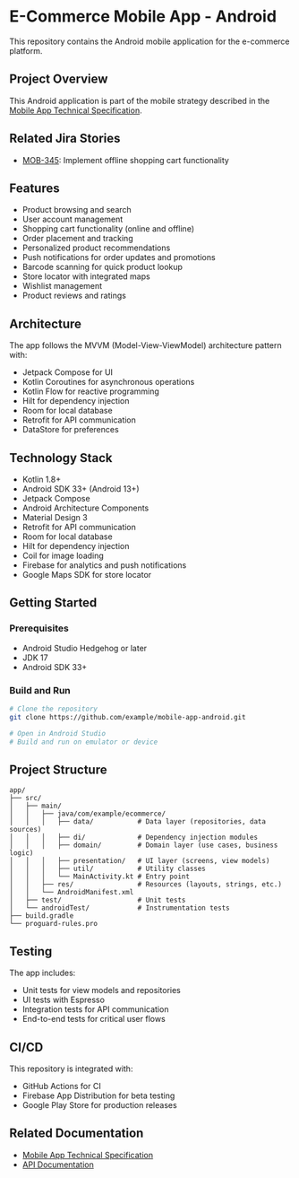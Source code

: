 # E-Commerce Mobile App - Android

This repository contains the Android mobile application for the e-commerce platform.

## Project Overview

This Android application is part of the mobile strategy described in the [Mobile App Technical Specification](../confluence_samples/03_mobile_app_technical_spec.html).

## Related Jira Stories
- [MOB-345](../jira_stories/MOB-345.json): Implement offline shopping cart functionality

## Features

- Product browsing and search
- User account management
- Shopping cart functionality (online and offline)
- Order placement and tracking
- Personalized product recommendations
- Push notifications for order updates and promotions
- Barcode scanning for quick product lookup
- Store locator with integrated maps
- Wishlist management
- Product reviews and ratings

## Architecture

The app follows the MVVM (Model-View-ViewModel) architecture pattern with:
- Jetpack Compose for UI
- Kotlin Coroutines for asynchronous operations
- Kotlin Flow for reactive programming
- Hilt for dependency injection
- Room for local database
- Retrofit for API communication
- DataStore for preferences

## Technology Stack

- Kotlin 1.8+
- Android SDK 33+ (Android 13+)
- Jetpack Compose
- Android Architecture Components
- Material Design 3
- Retrofit for API communication
- Room for local database
- Hilt for dependency injection
- Coil for image loading
- Firebase for analytics and push notifications
- Google Maps SDK for store locator

## Getting Started

### Prerequisites
- Android Studio Hedgehog or later
- JDK 17
- Android SDK 33+

### Build and Run
```bash
# Clone the repository
git clone https://github.com/example/mobile-app-android.git

# Open in Android Studio
# Build and run on emulator or device
```

## Project Structure

```
app/
├── src/
│   ├── main/
│   │   ├── java/com/example/ecommerce/
│   │   │   ├── data/           # Data layer (repositories, data sources)
│   │   │   ├── di/             # Dependency injection modules
│   │   │   ├── domain/         # Domain layer (use cases, business logic)
│   │   │   ├── presentation/   # UI layer (screens, view models)
│   │   │   ├── util/           # Utility classes
│   │   │   └── MainActivity.kt # Entry point
│   │   ├── res/                # Resources (layouts, strings, etc.)
│   │   └── AndroidManifest.xml
│   ├── test/                   # Unit tests
│   └── androidTest/            # Instrumentation tests
├── build.gradle
└── proguard-rules.pro
```

## Testing

The app includes:
- Unit tests for view models and repositories
- UI tests with Espresso
- Integration tests for API communication
- End-to-end tests for critical user flows

## CI/CD

This repository is integrated with:
- GitHub Actions for CI
- Firebase App Distribution for beta testing
- Google Play Store for production releases

## Related Documentation

- [Mobile App Technical Specification](../confluence_samples/03_mobile_app_technical_spec.html)
- [API Documentation](../confluence_samples/08_api_documentation.html)
